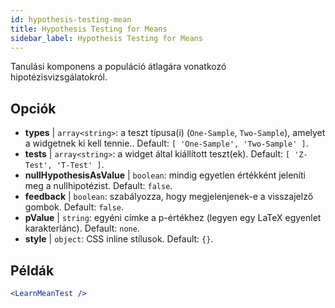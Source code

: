 ```yaml
---
id: hypothesis-testing-mean
title: Hypothesis Testing for Means
sidebar_label: Hypothesis Testing for Means
---
```


Tanulási komponens a populáció átlagára vonatkozó hipotézisvizsgálatokról.

## Opciók

* __types__ | `array<string>`: a teszt típusa(i) (`One-Sample`, `Two-Sample`), amelyet a widgetnek ki kell tennie.. Default: `[
  'One-Sample',
  'Two-Sample'
]`.
* __tests__ | `array<string>`: a widget által kiállított teszt(ek). Default: `[
  'Z-Test',
  'T-Test'
]`.
* __nullHypothesisAsValue__ | `boolean`: mindig egyetlen értékként jeleníti meg a nullhipotézist. Default: `false`.
* __feedback__ | `boolean`: szabályozza, hogy megjelenjenek-e a visszajelző gombok. Default: `false`.
* __pValue__ | `string`: egyéni címke a p-értékhez (legyen egy LaTeX egyenlet karakterlánc). Default: `none`.
* __style__ | `object`: CSS inline stílusok. Default: `{}`.


## Példák

```jsx live
<LearnMeanTest />
```

